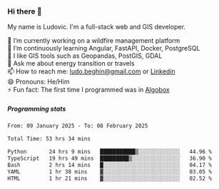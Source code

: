 ### Hi there 👋

My name is Ludovic. I'm a full-stack web and GIS developer.

 🔭 I’m currently working on a wildfire management platform<br/>
 🌱 I’m continuously learning Angular, FastAPI, Docker, PostgreSQL<br/>
 👯 I like GIS tools such as Geopandas, PostGIS, GDAL<br/>
 💬 Ask me about energy transition or travels<br/>
 📫 How to reach me: ludo.beghin@gmail.com or [Linkedin](https://www.linkedin.com/in/ludovic-beghin/)<br/>
 😄 Pronouns: He/Him<br/>
 ⚡ Fun fact: The first time I programmed was in [Algobox](https://fr.wikipedia.org/wiki/Algobox)<br/>

##### Programming stats
<!--START_SECTION:waka-->

```txt
From: 09 January 2025 - To: 08 February 2025

Total Time: 53 hrs 34 mins

Python       24 hrs 9 mins   ███████████▒░░░░░░░░░░░░░   44.96 %
TypeScript   19 hrs 49 mins  █████████▒░░░░░░░░░░░░░░░   36.90 %
Bash         2 hrs 14 mins   █░░░░░░░░░░░░░░░░░░░░░░░░   04.17 %
YAML         1 hr 38 mins    ▓░░░░░░░░░░░░░░░░░░░░░░░░   03.05 %
HTML         1 hr 21 mins    ▓░░░░░░░░░░░░░░░░░░░░░░░░   02.52 %
```

<!--END_SECTION:waka-->
